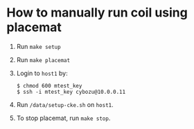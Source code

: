 How to manually run coil using placemat
======================================

1. Run `make setup`
2. Run `make placemat`
3. Login to `host1` by:

    ```console
    $ chmod 600 mtest_key
    $ ssh -i mtest_key cybozu@10.0.0.11
    ```

4. Run `/data/setup-cke.sh` on `host1`.
5. To stop placemat, run `make stop`.

